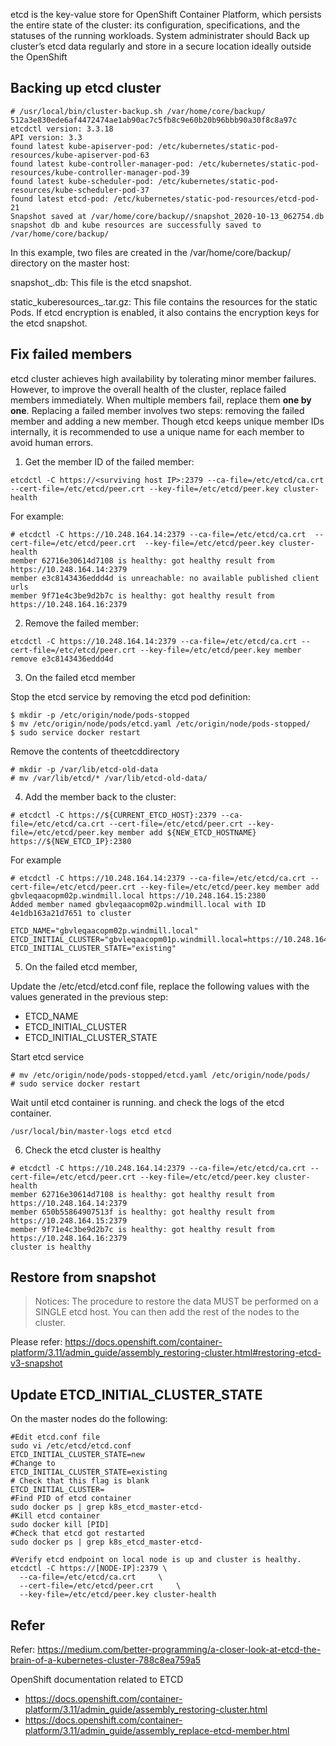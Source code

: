 
etcd is the key-value store for OpenShift Container Platform, which persists the entire state of the cluster: its configuration, specifications, and the statuses of the running workloads.
System administrater should Back up cluster’s etcd data regularly and store in a secure location ideally outside the OpenShift




Backing up etcd cluster
-------------



```
# /usr/local/bin/cluster-backup.sh /var/home/core/backup/
512a3e830ede6af4472474ae1ab90ac7c5fb8c9e60b20b96bbb90a30f8c8a97c
etcdctl version: 3.3.18
API version: 3.3
found latest kube-apiserver-pod: /etc/kubernetes/static-pod-resources/kube-apiserver-pod-63
found latest kube-controller-manager-pod: /etc/kubernetes/static-pod-resources/kube-controller-manager-pod-39
found latest kube-scheduler-pod: /etc/kubernetes/static-pod-resources/kube-scheduler-pod-37
found latest etcd-pod: /etc/kubernetes/static-pod-resources/etcd-pod-21
Snapshot saved at /var/home/core/backup//snapshot_2020-10-13_062754.db
snapshot db and kube resources are successfully saved to /var/home/core/backup/
```

In this example, two files are created in the /var/home/core/backup/ directory on the master host:

snapshot_<datetimestamp>.db: This file is the etcd snapshot.

static_kuberesources_<datetimestamp>.tar.gz: This file contains the resources for the static Pods. If etcd encryption is enabled, it also contains the encryption keys for the etcd snapshot.




Fix failed members
---------
etcd cluster achieves high availability by tolerating minor member failures. However, to improve the overall health of the cluster, replace failed members immediately.
When multiple members fail, replace them **one by one**.
Replacing a failed member involves two steps: removing the failed member and adding a new member.
Though etcd keeps unique member IDs internally, it is recommended to use a unique name for each member to avoid human errors.



1. Get the member ID of the failed member:

```
etcdctl -C https://<surviving host IP>:2379 --ca-file=/etc/etcd/ca.crt --cert-file=/etc/etcd/peer.crt --key-file=/etc/etcd/peer.key cluster-health
```


For example:

```
# etcdctl -C https://10.248.164.14:2379 --ca-file=/etc/etcd/ca.crt  --cert-file=/etc/etcd/peer.crt  --key-file=/etc/etcd/peer.key cluster-health                
member 62716e30614d7108 is healthy: got healthy result from https://10.248.164.14:2379
member e3c8143436eddd4d is unreachable: no available published client urls
member 9f71e4c3be9d2b7c is healthy: got healthy result from https://10.248.164.16:2379
```


2. Remove the failed member:

```
etcdctl -C https://10.248.164.14:2379 --ca-file=/etc/etcd/ca.crt --cert-file=/etc/etcd/peer.crt --key-file=/etc/etcd/peer.key member remove e3c8143436eddd4d
```

3. On the failed etcd member

Stop the etcd service by removing the etcd pod definition:

```
$ mkdir -p /etc/origin/node/pods-stopped
$ mv /etc/origin/node/pods/etcd.yaml /etc/origin/node/pods-stopped/
$ sudo service docker restart
```

Remove the contents of theetcddirectory
```
# mkdir -p /var/lib/etcd-old-data
# mv /var/lib/etcd/* /var/lib/etcd-old-data/
```

4. Add the member back to the cluster:
```
# etcdctl -C https://${CURRENT_ETCD_HOST}:2379 --ca-file=/etc/etcd/ca.crt --cert-file=/etc/etcd/peer.crt --key-file=/etc/etcd/peer.key member add ${NEW_ETCD_HOSTNAME} https://${NEW_ETCD_IP}:2380
```

For example
```
# etcdctl -C https://10.248.164.14:2379 --ca-file=/etc/etcd/ca.crt --cert-file=/etc/etcd/peer.crt --key-file=/etc/etcd/peer.key member add gbvleqaacopm02p.windmill.local https://10.248.164.15:2380
Added member named gbvleqaacopm02p.windmill.local with ID 4e1db163a21d7651 to cluster
 
ETCD_NAME="gbvleqaacopm02p.windmill.local"
ETCD_INITIAL_CLUSTER="gbvleqaacopm01p.windmill.local=https://10.248.164.14:2380,gbvleqaacopm02p.windmill.local=https://10.248.164.15:2380,gbvleqaacopm03p.windmill.local=https://10.248.164.16:2380"
ETCD_INITIAL_CLUSTER_STATE="existing"
```

5. On the failed etcd member, 

Update the /etc/etcd/etcd.conf file, replace the following values with the values generated in the previous step:

- ETCD_NAME
- ETCD_INITIAL_CLUSTER
- ETCD_INITIAL_CLUSTER_STATE


Start  etcd service
```
# mv /etc/origin/node/pods-stopped/etcd.yaml /etc/origin/node/pods/
# sudo service docker restart
```

Wait until etcd container is running. and check the logs of the etcd container.

```
/usr/local/bin/master-logs etcd etcd
```


6. Check the etcd cluster is healthy
```
# etcdctl -C https://10.248.164.14:2379 --ca-file=/etc/etcd/ca.crt --cert-file=/etc/etcd/peer.crt --key-file=/etc/etcd/peer.key cluster-health
member 62716e30614d7108 is healthy: got healthy result from https://10.248.164.14:2379
member 650b55864907513f is healthy: got healthy result from https://10.248.164.15:2379
member 9f71e4c3be9d2b7c is healthy: got healthy result from https://10.248.164.16:2379
cluster is healthy
```


Restore from snapshot
----------------

> Notices: The procedure to restore the data MUST be performed on a SINGLE etcd host. You can then add the rest of the nodes to the cluster.


Please refer: https://docs.openshift.com/container-platform/3.11/admin_guide/assembly_restoring-cluster.html#restoring-etcd-v3-snapshot



Update ETCD_INITIAL_CLUSTER_STATE
------------------


On the master nodes do the following:

```
#Edit etcd.conf file
sudo vi /etc/etcd/etcd.conf
ETCD_INITIAL_CLUSTER_STATE=new
#Change to
ETCD_INITIAL_CLUSTER_STATE=existing
# Check that this flag is blank
ETCD_INITIAL_CLUSTER=
#Find PID of etcd container
sudo docker ps | grep k8s_etcd_master-etcd-
#Kill etcd container
sudo docker kill [PID]
#Check that etcd got restarted
sudo docker ps | grep k8s_etcd_master-etcd-
 
#Verify etcd endpoint on local node is up and cluster is healthy.
etcdctl -C https://[NODE-IP]:2379 \
  --ca-file=/etc/etcd/ca.crt     \
  --cert-file=/etc/etcd/peer.crt     \
  --key-file=/etc/etcd/peer.key cluster-health

````


Refer
------


Refer: https://medium.com/better-programming/a-closer-look-at-etcd-the-brain-of-a-kubernetes-cluster-788c8ea759a5

OpenShift documentation related to ETCD
- https://docs.openshift.com/container-platform/3.11/admin_guide/assembly_restoring-cluster.html
- https://docs.openshift.com/container-platform/3.11/admin_guide/assembly_replace-etcd-member.html




